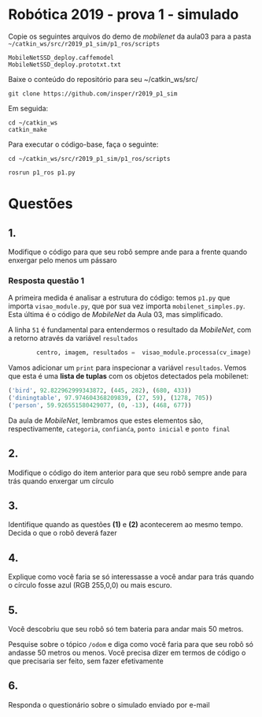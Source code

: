 

# Robótica 2019 - prova 1 - simulado

Copie os seguintes arquivos do demo de *mobilenet* da aula03 para a pasta `~/catkin_ws/src/r2019_p1_sim/p1_ros/scripts`

    MobileNetSSD_deploy.caffemodel
    MobileNetSSD_deploy.prototxt.txt

Baixe o conteúdo do repositório para seu ~/catkin_ws/src/

    git clone https://github.com/insper/r2019_p1_sim

Em seguida:

    cd ~/catkin_ws
    catkin_make

Para executar o código-base, faça o seguinte:


    cd ~/catkin_ws/src/r2019_p1_sim/p1_ros/scripts

    rosrun p1_ros p1.py

# Questões

## 1.

Modifique o código para que seu robô sempre ande para a frente quando enxergar pelo menos um pássaro

### Resposta questão 1

A primeira medida é analisar a estrutura do código: temos `p1.py` que importa `visao_module.py`, 
que por sua vez importa `mobilenet_simples.py`. Esta última é o código de *MobileNet* da Aula 03, mas simplificado.

A linha `51` é fundamental para entendermos o resultado da *MobileNet*, com a retorno através da variável `resultados` 

```python
		centro, imagem, resultados =  visao_module.processa(cv_image)
```

Vamos adicionar um `print` para inspecionar a variável `resultados`. Vemos que esta é uma **lista de tuplas** com os objetos detectados pela mobilenet:
```python
('bird', 92.822962999343872, (445, 282), (680, 433))
('diningtable', 97.974604368209839, (27, 59), (1278, 705))
('person', 59.926551580429077, (0, -13), (468, 677))
```

Da aula de *MobileNet*, lembramos que estes elementos são, respectivamente, `categoria`, `confianća`, `ponto inicial` e `ponto final`


## 2. 

Modifique o código do item anterior para que seu robô sempre ande para trás quando enxergar um círculo

## 3.

Identifique quando as questões **(1)** e **(2)** acontecerem ao mesmo tempo. Decida o que o robô deverá fazer

## 4. 

Explique como você faria se só interessasse a você andar para trás quando o círculo fosse azul (RGB 255,0,0) ou mais escuro.

## 5. 

Você descobriu que seu robô só tem bateria para andar mais 50 metros.

Pesquise sobre o tópico `/odom` e diga como você faria para que seu robô só andasse 50 metros ou menos. Você precisa dizer em termos de código o que precisaria ser feito, sem fazer efetivamente

## 6. 

Responda o questionário sobre o simulado enviado por e-mail


